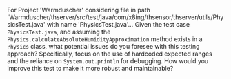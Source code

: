 For Project 'Warmduscher' considering file in path 'Warmduscher/thserver/src/test/java/com/x8ing/thsensor/thserver/utils/PhysicsTest.java' with name 'PhysicsTest.java'... 
Given the test case `PhysicsTest.java`, and assuming the `Physics.calculateAbsoluteHumidityApproximation` method exists in a `Physics` class, what potential issues do you foresee with this testing approach? Specifically, focus on the use of hardcoded expected ranges and the reliance on `System.out.println` for debugging. How would you improve this test to make it more robust and maintainable?